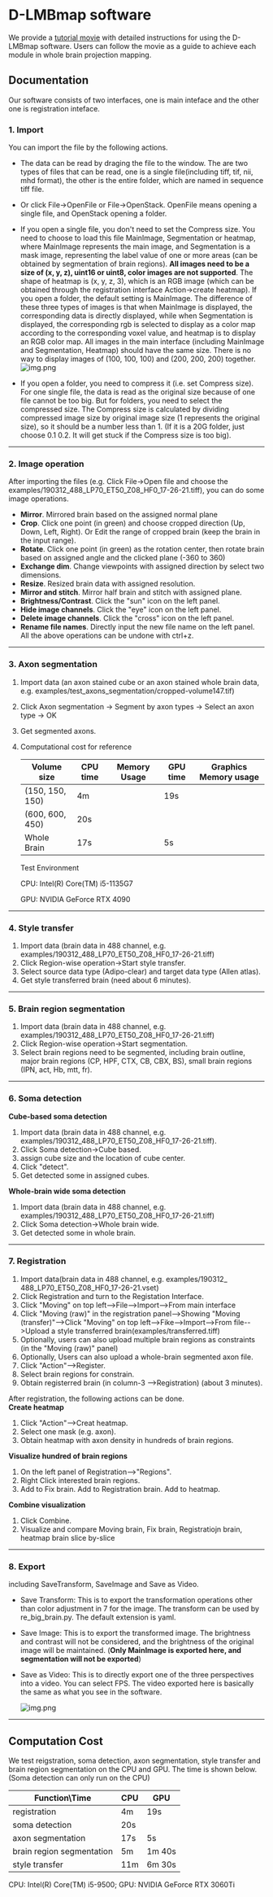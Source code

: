 

# D-LMBmap software

We provide a [tutorial movie](https://github.com/lmbneuron/D-LMBmap/blob/main/tutorial/tutorial_video.mp4) with detailed instructions for using the D-LMBmap software. Users can follow the movie as a guide to achieve each module in whole brain projection mapping. 

## Documentation
Our software consists of two interfaces, one is main inteface and the other one is registration inteface.

### 1. Import
You can import the file by the following actions. 

* The data can be read by draging the file to the window. The are two types of files that can be read, one is a single file(including tiff, tif, nii, mhd format), the other is the entire folder, which are named in sequence tiff file.

* Or click File->OpenFile or File->OpenStack. OpenFile means opening a single file, and OpenStack opening a folder.

* If you open a single file, you don't need to set the Compress size. You need to choose to load this file MainImage, Segmentation or heatmap, where MainImage represents the main image, and Segmentation is a mask image, representing the label value of one or more areas (can be obtained by segmentation of brain regions). **All images need to be a size of (x, y, z), uint16 or uint8, color images are not supported**. The shape of heatmap is (x, y, z, 3), which is an RGB image (which can be obtained through the registration interface Action->create heatmap).
  If you open a folder, the default setting is MainImage.
  The difference of these three types of images is that when MainImage is displayed, the corresponding data is directly displayed, while when Segmentation is displayed, the corresponding rgb is selected to display as a color map according to the corresponding voxel value, and heatmap is to display an RGB color map. All images in the main interface (including MainImage and Segmentation, Heatmap) should have the same size. There is no way to display images of (100, 100, 100) and (200, 200, 200) together.
  ![img.png](img/img4.png)
  
* If you open a folder, you need to compress it (i.e. set Compress size). For one single file, the data is read as the original size because of one file cannot be too big. But for folders, you need to select the compressed size. The Compress size is calculated by dividing compressed image size by original image size (1 represents the original size), so it should be a number less than 1. (If it is a 20G folder, just choose 0.1 0.2. It will get stuck if the Compress size is too big).
-------
### 2. Image operation
After importing the files (e.g. Click File->Open file and choose the examples/190312_488_LP70_ET50_Z08_HF0_17-26-21.tiff), you can do some image operations.
* **Mirror**. Mirrored brain based on the assigned normal
plane
* **Crop**. Click one point (in green) and choose cropped direction (Up, Down, Left, Right). Or Edit the range of cropped brain (keep the
brain in the input range).
* **Rotate**. Click one point (in green) as the rotation center, then rotate brain based on assigned angle and the clicked plane (-360 to 360)
* **Exchange dim**. Change viewpoints with assigned direction by select two dimensions.
* **Resize**. Resized brain data with assigned resolution.
* **Mirror and stitch**. Mirror half brain and stitch with assigned plane.
* **Brightness/Contrast**. Click the "sun" icon on the left panel.
* **Hide image channels**. Click the "eye" icon on the left panel.
* **Delete image channels**. Click the "cross" icon on the left panel.
* **Rename file names**. Directly input the new file name on the left panel.
All the above operations can be undone with ctrl+z.
-------
### 3. Axon segmentation
1. Import data (an axon stained cube or an axon stained whole brain data, e.g. examples/test_axons_segmentation/cropped-volume147.tif)

2. Click Axon segmentation -> Segment by axon types -> Select an axon type -> OK

3. Get segmented axons.

4. Computational cost for reference

   | Volume size     | CPU time | Memory Usage | GPU time | Graphics Memory usage |
   | --------------- | -------- | ------------ | -------- | --------------------- |
   | (150, 150, 150) | 4m       |              | 19s      |                       |
   | (600, 600, 450) | 20s      |              |          |                       |
   | Whole Brain     | 17s      |              | 5s       |                       |

   Test Environment

   CPU: Intel(R) Core(TM) i5-1135G7

   GPU: NVIDIA GeForce RTX 4090
-------
### 4. Style transfer
1. Import data (brain data in 488 channel, e.g. examples/190312_488_LP70_ET50_Z08_HF0_17-26-21.tiff)
2. Click Region-wise operation->Start style transfer.
3. Select source data type (Adipo-clear) and target data type (Allen atlas).
4. Get style transferred brain (need about 6 minutes).
-------
### 5. Brain region segmentation
1. Import data (brain data in 488 channel, e.g. examples/190312_488_LP70_ET50_Z08_HF0_17-26-21.tiff)
2. Click Region-wise operation->Start segmentation.
3. Select brain regions need to be segmented, including brain outline, major brain regions (CP, HPF, CTX, CB, CBX, BS), small brain regions (IPN, act, Hb, mtt, fr).
-------
### 6. Soma detection
**Cube-based soma detection**
1. Import data (brain data in 488 channel, e.g. examples/190312_488_LP70_ET50_Z08_HF0_17-26-21.tiff).
2. Click Soma detection->Cube based.
3. assign cube size and the location of cube center.
4. Click "detect".
5. Get detected some in assigned cubes.

**Whole-brain wide soma detection**
1. Import data (brain data in 488 channel, e.g. examples/190312_488_LP70_ET50_Z08_HF0_17-26-21.tiff)
2. Click Soma detection->Whole brain wide.
3. Get detected some in whole brain.
-------
### 7. Registration
1. Import data(brain data in 488 channel, e.g. examples/190312_ 488_LP70_ET50_Z08_HF0_17-26-21.vset)
2. Click Registration and turn to the Registation Interface.
3. Click "Moving" on top left-->File-->Import-->From main interface
4. Click "Moving (raw)" in the registration panel-->Showing "Moving (transfer)"-->Click "Moving" on top left-->Fike-->Import-->From file-->Upload a style transferred brain(examples/transferred.tiff)
5. Optionally, users can also upload multiple brain regions as constraints (in the "Moving (raw)" panel)
6. Optionally, Users can also upload a whole-brain segmented axon file.
7. Click "Action"-->Register.
8. Select brain regions for constrain.
9. Obtain registerred brain (in column-3 -->Registration) (about 3 minutes).

After registration, the following actions can be done.\
**Create heatmap**
1. Click "Action"-->Creat heatmap.
2. Select one mask (e.g. axon).
3. Obtain heatmap with axon density in hundreds of brain regions.

**Visualize hundred of brain regions**
1. On the left panel of Registration-->"Regions".
2. Right Click interested brain regions.
3. Add to Fix brain. Add to Registration brain. Add to heatmap.

**Combine visualization**
1. Click Combine.
2. Visualize and compare Moving brain, Fix brain, Registratiojn brain, heatmap brain slice by-slice
-------
### 8. Export

including SaveTransform, SaveImage and Save as Video.

* Save Transform: This is to export the transformation operations other than color adjustment in 7 for the image. The transform can be used by re_big_brain.py. The default extension is yaml.

* Save Image: This is to export the transformed image. The brightness and contrast will not be considered, and the brightness of the original image will be maintained. (**Only MainImage is exported here, and segmentation will not be exported**)

* Save as Video: This is to directly export one of the three perspectives into a video. You can select FPS. The video exported here is basically the same as what you see in the software.
  
  ![img.png](img/img5.png)
-------
## Computation Cost
We test reigstration, soma detection, axon segmentation, style transfer and brain region segmentation on the CPU and GPU. The time is shown below. (Soma detection can only run on the CPU)

|Function\Time|  CPU   | GPU  |
|---- |  ----  | ----  |
|registration | 4m  | 19s |
|soma detection | 20s |
|axon segmentation | 17s | 5s |
|brain region segmentation | 5m | 1m 40s |
|style transfer| 11m | 6m 30s |

CPU:  Intel(R) Core(TM) i5-9500; GPU: NVIDIA GeForce RTX 3060Ti
